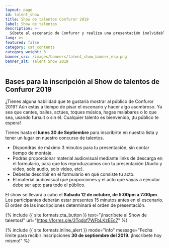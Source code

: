 ```yaml
---
layout: page
id: talent_show
title: Show de talentos Confuror 2019
label: Show de talentos
description: >-
  Súbete al escenario de Confuror y realiza una presentación inolvidable. ¡Tu público te espera!
lang: es
featured: false
category: cat_contents
category_weight: 3
banner_src: /images/banners/talent_show_banner_esp.png
banner_alt: Talent Show 2019
---
```


## Bases para la inscripción al Show de talentos de Confuror 2019

¿Tienes alguna habilidad que te gustaría mostrar al público de Confuror 2019? Aún estás a tiempo de pisar el escenario y hacer algo asombroso. Ya sea que cantes, bailes, actúes, toques música, hagas malabares o lo que sea, usando fursuit o sin él. Cualquier talento es bienvenido, ¡tu público te espera!

Tienes hasta el **lunes 30 de Septiembre** para inscribirte en nuestra lista y tener un lugar en nuestro concurso de talentos.

- Dispondrás de máximo 3 minutos para tu presentación, sin contar tiempo de montaje.
- Podrás proporcionar material audiovisual mediante links de descarga en el formulario, para que los reproduzcamos con tu presentación (Audio y video, solo audio, solo video, etc).
- Deberás describir en el formulario en qué consiste tu acto.
- El material audiovisual que proporciones y el acto que vayas a ejecutar debe ser apto para todo el público.

El show se llevará a cabo el **Sabado 12 de octubre, de 5:00pm a 7:00pm**. Los participantes deberán estar presentes 15 minutos antes en el escenario. El orden de las inscripciones determinará el orden de presentación.

{%
  include {{ site.formats.cta_button }}
  text="¡Inscríbete al Show de talentos!"
  url="https://forms.gle/3Tqdof7WFbLKzEEc7"
%}

{%
    include {{ site.formats.inline_alert }}
    mode="info"
    message="Fecha límite para recibir inscripciones <strong>30 de septiembre del 2019.</strong> ¡Inscríbete hoy mismo!"
%}